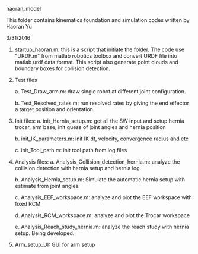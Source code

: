 haoran_model

This folder contains kinematics foundation and simulation codes written by Haoran Yu

3/31/2016

1. startup_haoran.m: this is a script that initiate the folder. The code use "URDF.m" from matlab robotics toolbox and convert URDF file into matlab urdf data format. This script also generate point clouds and boundary boxes for collision detection.

2. Test files

	a. Test_Draw_arm.m: draw single robot at different joint configuration.

	b. Test_Resolved_rates.m: run resolved rates by giving the end effector a target position and orientation.

3. Init files:
	a. init_Hernia_setup.m: get all the SW input and setup hernia trocar, arm base, init guess of joint angles and hernia position

	b. init_IK_parameters.m: init IK dt, velocity, convergence radius and etc

	c. init_Tool_path.m: init tool path from log files

4. Analysis files:
	a. Analysis_Collision_detection_hernia.m: analyze the collision detection with hernia setup and hernia log.

	b. Analysis_Hernia_setup.m: Simulate the automatic hernia setup with estimate from joint angles.

	c. Analysis_EEF_workspace.m: analyze and plot the EEF workspace with fixed RCM

	d. Analysis_RCM_workspace.m: analyze and plot the Trocar workspace

	e. Analysis_Reach_study_hernia.m: analyze the reach study with hernia setup. Being developed. 

5. Arm_setup_UI: GUI for arm setup
